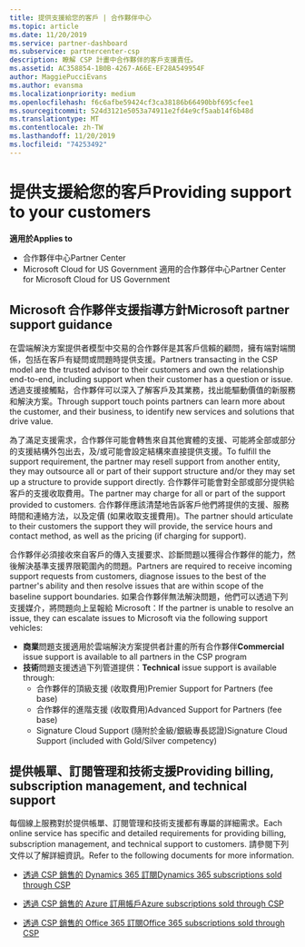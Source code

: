 ```yaml
---
title: 提供支援給您的客戶 | 合作夥伴中心
ms.topic: article
ms.date: 11/20/2019
ms.service: partner-dashboard
ms.subservice: partnercenter-csp
description: 瞭解 CSP 計畫中合作夥伴的客戶支援責任。
ms.assetid: AC358854-1B0B-4267-A66E-EF28A549954F
author: MaggiePucciEvans
ms.author: evansma
ms.localizationpriority: medium
ms.openlocfilehash: f6c6afbe59424cf3ca38186b66490bbf695cfee1
ms.sourcegitcommit: 524d3121e5053a74911e2fd4e9cf5aab14f6b48d
ms.translationtype: MT
ms.contentlocale: zh-TW
ms.lasthandoff: 11/20/2019
ms.locfileid: "74253492"
---
```

# <a name="providing-support-to-your-customers"></a><span data-ttu-id="d3b44-103">提供支援給您的客戶</span><span class="sxs-lookup"><span data-stu-id="d3b44-103">Providing support to your customers</span></span>

<span data-ttu-id="d3b44-104">**適用於**</span><span class="sxs-lookup"><span data-stu-id="d3b44-104">**Applies to**</span></span>

-  <span data-ttu-id="d3b44-105">合作夥伴中心</span><span class="sxs-lookup"><span data-stu-id="d3b44-105">Partner Center</span></span>
-  <span data-ttu-id="d3b44-106">Microsoft Cloud for US Government 適用的合作夥伴中心</span><span class="sxs-lookup"><span data-stu-id="d3b44-106">Partner Center for Microsoft Cloud for US Government</span></span>


## <a name="microsoft-partner-support-guidance"></a><span data-ttu-id="d3b44-107">Microsoft 合作夥伴支援指導方針</span><span class="sxs-lookup"><span data-stu-id="d3b44-107">Microsoft partner support guidance</span></span>

<span data-ttu-id="d3b44-108">在雲端解決方案提供者模型中交易的合作夥伴是其客戶信賴的顧問，擁有端對端關係，包括在客戶有疑問或問題時提供支援。</span><span class="sxs-lookup"><span data-stu-id="d3b44-108">Partners transacting in the CSP model are the trusted advisor to their customers and own the relationship end-to-end, including support when their customer has a question or issue.</span></span> <span data-ttu-id="d3b44-109">透過支援接觸點，合作夥伴可以深入了解客戶及其業務，找出能驅動價值的新服務和解決方案。</span><span class="sxs-lookup"><span data-stu-id="d3b44-109">Through support touch points partners can learn more about the customer, and their business, to identify new services and solutions that drive value.</span></span>

<span data-ttu-id="d3b44-110">為了滿足支援需求，合作夥伴可能會轉售來自其他實體的支援、可能將全部或部分的支援結構外包出去，及/或可能會設定結構來直接提供支援。</span><span class="sxs-lookup"><span data-stu-id="d3b44-110">To fulfill the support requirement, the partner may resell support from another entity, they may outsource all or part of their support structure and/or they may set up a structure to provide support directly.</span></span>  <span data-ttu-id="d3b44-111">合作夥伴可能會對全部或部分提供給客戶的支援收取費用。</span><span class="sxs-lookup"><span data-stu-id="d3b44-111">The partner may charge for all or part of the support provided to customers.</span></span> <span data-ttu-id="d3b44-112">合作夥伴應該清楚地告訴客戶他們將提供的支援、服務時間和連絡方法，以及定價 (如果收取支援費用)。</span><span class="sxs-lookup"><span data-stu-id="d3b44-112">The partner should articulate to their customers the support they will provide, the service hours and contact method, as well as the pricing (if charging for support).</span></span> 

<span data-ttu-id="d3b44-113">合作夥伴必須接收來自客戶的傳入支援要求、診斷問題以獲得合作夥伴的能力，然後解決基準支援界限範圍內的問題。</span><span class="sxs-lookup"><span data-stu-id="d3b44-113">Partners are required to receive incoming support requests from customers, diagnose issues to the best of the partner's ability and then resolve issues that are within scope of the baseline support boundaries.</span></span> <span data-ttu-id="d3b44-114">如果合作夥伴無法解決問題，他們可以透過下列支援媒介，將問題向上呈報給 Microsoft：</span><span class="sxs-lookup"><span data-stu-id="d3b44-114">If the partner is unable to resolve an issue, they can escalate issues to Microsoft via the following support vehicles:</span></span>

- <span data-ttu-id="d3b44-115">**商業**問題支援適用於雲端解決方案提供者計畫的所有合作夥伴</span><span class="sxs-lookup"><span data-stu-id="d3b44-115">**Commercial** issue support is available to all partners in the CSP program</span></span>
-   <span data-ttu-id="d3b44-116">**技術**問題支援透過下列管道提供：</span><span class="sxs-lookup"><span data-stu-id="d3b44-116">**Technical** issue support is available through:</span></span>
    -   <span data-ttu-id="d3b44-117">合作夥伴的頂級支援 (收取費用)</span><span class="sxs-lookup"><span data-stu-id="d3b44-117">Premier Support for Partners (fee base)</span></span>
    -   <span data-ttu-id="d3b44-118">合作夥伴的進階支援 (收取費用)</span><span class="sxs-lookup"><span data-stu-id="d3b44-118">Advanced Support for Partners (fee base)</span></span>
    -   <span data-ttu-id="d3b44-119">Signature Cloud Support (隨附於金級/銀級專長認證)</span><span class="sxs-lookup"><span data-stu-id="d3b44-119">Signature Cloud Support (included with Gold/Silver competency)</span></span>

## <a name="providing-billing-subscription-management-and-technical-support"></a><span data-ttu-id="d3b44-120">提供帳單、訂閱管理和技術支援</span><span class="sxs-lookup"><span data-stu-id="d3b44-120">Providing billing, subscription management, and technical support</span></span> 

<span data-ttu-id="d3b44-121">每個線上服務對於提供帳單、訂閱管理和技術支援都有專屬的詳細需求。</span><span class="sxs-lookup"><span data-stu-id="d3b44-121">Each online service has specific and detailed requirements for providing billing, subscription management, and technical support to customers.</span></span> <span data-ttu-id="d3b44-122">請參閱下列文件以了解詳細資訊。</span><span class="sxs-lookup"><span data-stu-id="d3b44-122">Refer to the following documents for more information.</span></span>

-   [<span data-ttu-id="d3b44-123">透過 CSP 銷售的 Dynamics 365 訂閱</span><span class="sxs-lookup"><span data-stu-id="d3b44-123">Dynamics 365 subscriptions sold through CSP</span></span>](https://www.microsoftpartnercommunity.com/t5/CSP/Microsoft-Partner-Support-Guidance/m-p/5262#M30)

-   [<span data-ttu-id="d3b44-124">透過 CSP 銷售的 Azure 訂用帳戶</span><span class="sxs-lookup"><span data-stu-id="d3b44-124">Azure subscriptions sold through CSP</span></span>](https://www.microsoftpartnercommunity.com/t5/CSP/Microsoft-Partner-Support-Guidance/m-p/5263#M31)

-   [<span data-ttu-id="d3b44-125">透過 CSP 銷售的 Office 365 訂閱</span><span class="sxs-lookup"><span data-stu-id="d3b44-125">Office 365 subscriptions sold through CSP</span></span>](https://www.microsoftpartnercommunity.com/t5/CSP/Microsoft-Partner-Support-Guidance/m-p/5264#M32)



 

 



